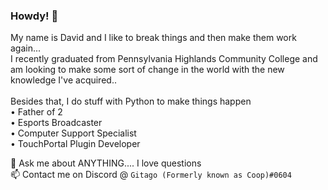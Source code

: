 ### Howdy! 👋
My name is David and I like to break things and then make them work again... <br>
I recently graduated from Pennsylvania Highlands Community College and am looking to make some sort of change in the world with the new knowledge I've acquired..
<br><br>
Besides that, I do stuff with Python to make things happen
<br>
• Father of 2<br>
• Esports Broadcaster<br>
• Computer Support Specialist<br>
• TouchPortal Plugin Developer<br>

💬 Ask me about ANYTHING.... I love questions <br>
📫 Contact me on Discord @ `Gitago (Formerly known as Coop)#0604`

<!--
**gitagogaming/gitagogaming** is a ✨ _special_ ✨ repository because its `README.md` (this file) appears on your GitHub profile.

Here are some ideas to get you started:

- 🔭 I’m currently working on ...
- 🌱 I’m currently learning ...
- 👯 I’m looking to collaborate on ...
- 🤔 I’m looking for help with ...
- 💬 Ask me about ...
- 📫 How to reach me: ...
- 😄 Pronouns: ...
- ⚡ Fun fact: ...
-->

